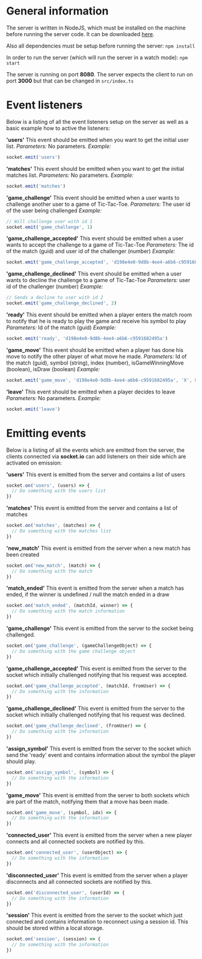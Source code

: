 # General information

The server is written in NodeJS, which must be installed on the machine before running the server code. It can be downloaded [here](https://nodejs.org/en/).

Also all dependencies must be setup before running the server:
`npm install`

In order to run the server (which will run the server in a watch mode): `npm start`

The server is running on port **8080**. The server expects the client to run on port **3000** but that can be changed in `src/index.ts`

# Event listeners

Below is a listing of all the event listeners setup on the server as well as a basic example how to active the listeners:

**'users'**
This event should be emitted when you want to get the initial user list.
_Parameters:_ No parameters.
_Example:_

```js
socket.emit('users')
```

**'matches'**
This event should be emitted when you want to get the initial matches list.
_Parameters:_ No parameters.
_Example:_

```js
socket.emit('matches')
```

**'game_challenge'**
This event should be emitted when a user wants to challenge another user to a game of Tic-Tac-Toe.
_Parameters:_ The user id of the user being challenged
_Example:_

```js
// Will challenge user with id 1
socket.emit('game_challenge', 1)
```

**'game_challenge_accepted'**
This event should be emitted when a user wants to accept the challenge to a game of Tic-Tac-Toe
_Parameters:_ The id of the match (guid) and user id of the challenger (number)
_Example:_

```js
socket.emit('game_challenge_accepted', 'd198e4e0-9d8b-4ee4-a6b6-c9591682495a', 2)
```

**'game_challenge_declined'**
This event should be emitted when a user wants to decline the challenge to a game of Tic-Tac-Toe
_Parameters:_ user id of the challenger (number)
_Example:_

```js
// Sends a decline to user with id 2
socket.emit('game_challenge_declined', 2)
```

**'ready'**
This event should be emitted when a player enters the match room to notify that he is ready to play the game and receive his symbol to play
_Parameters:_ Id of the match (guid)
_Example:_

```js
socket.emit('ready', 'd198e4e0-9d8b-4ee4-a6b6-c9591682495a')
```

**'game_move'**
This event should be emitted when a player has done his move to notify the other player of what move he made.
_Parameters:_ Id of the match (guid), symbol (string), index (number), isGameWinningMove (boolean), isDraw (boolean)
_Example:_

```js
socket.emit('game_move', 'd198e4e0-9d8b-4ee4-a6b6-c9591682495a', 'X', 0, false, false)
```

**'leave'**
This event should be emitted when a player decides to leave
_Parameters:_ No parameters.
_Example:_

```js
socket.emit('leave')
```

# Emitting events

Below is a listing of all the events which are emitted from the server, the clients connected via **socket.io** can add listeners on their side which are activated on emission:

**'users'**
This event is emitted from the server and contains a list of users

```js
socket.on('users', (users) => {
  // Do something with the users list
})
```

**'matches'**
This event is emitted from the server and contains a list of matches

```js
socket.on('matches', (matches) => {
  // Do something with the matches list
})
```

**'new_match'**
This event is emitted from the server when a new match has been created

```js
socket.on('new_match', (match) => {
  // Do something with the match
})
```

**'match_ended'**
This event is emitted from the server when a match has ended, if the winner is undefined / null the match ended in a draw

```js
socket.on('match_ended', (matchId, winner) => {
  // Do something with the match information
})
```

**'game_challenge'**
This event is emitted from the server to the socket being challenged.

```js
socket.on('game_challenge', (gameChallengeObject) => {
  // Do something with the game challenge object
})
```

**'game_challenge_accepted'**
This event is emitted from the server to the socket which initially challenged notifying that his request was accepted.

```js
socket.on('game_challenge_accepted', (matchId, fromUser) => {
  // Do something with the information
})
```

**'game_challenge_declined'**
This event is emitted from the server to the socket which initially challenged notifying that his request was declined.

```js
socket.on('game_challenge_declined', (fromUser) => {
  // Do something with the information
})
```

**'assign_symbol'**
This event is emitted from the server to the socket which send the 'ready' event and contains information about the symbol the player should play.

```js
socket.on('assign_symbol', (symbol) => {
  // Do something with the information
})
```

**'game_move'**
This event is emitted from the server to both sockets which are part of the match, notifying them that a move has been made.

```js
socket.on('game_move', (symbol, idx) => {
  // Do something with the information
})
```

**'connected_user'**
This event is emitted from the server when a new player connects and all connected sockets are notified by this.

```js
socket.on('connected_user', (userObject) => {
  // Do something with the information
})
```

**'disconnected_user'**
This event is emitted from the server when a player disconnects and all connected sockets are notified by this.

```js
socket.on('disconnected_user', (userId) => {
  // Do something with the information
})
```

**'session'**
This event is emitted from the server to the socket which just connected and contains information to reconnect using a session id. This should be stored within a local storage.

```js
socket.on('session', (session) => {
  // Do something with the information
})
```

